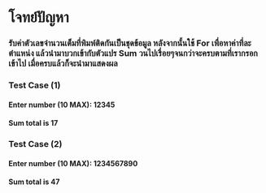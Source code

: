 # โจทย์ปัญหา
### รับค่าตัวเลขจำนวนเต็มที่พิมพ์ติดกันเป็นชุดข้อมูล หลังจากนั้นใช้ For เพื่อหาค่าที่ละตำแหน่ง แล้วนำมาบวกเข้ากับตัวแปร Sum วนไปเรื่อยๆจนกว่าจะครบตามที่เรากรอกเข้าไป เมื่อครบแล้วก็จะนำมาแสดงผล
###
### Test Case (1)
#### Enter number (10 MAX): 12345
#### Sum total is 17
###
### Test Case (2)
#### Enter number (10 MAX): 1234567890
#### Sum total is 47

